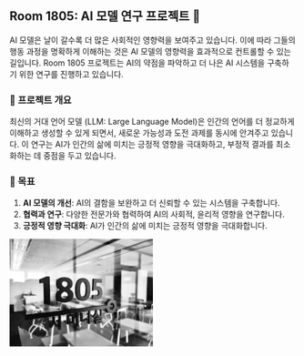 ## Room 1805: AI 모델 연구 프로젝트 💫

AI 모델은 날이 갈수록 더 많은 사회적인 영향력을 보여주고 있습니다. 이에 따라 그들의 행동 과정을 명확하게 이해하는 것은 AI 모델의 영향력을 효과적으로 컨트롤할 수 있는 길입니다. 
Room 1805 프로젝트는 AI의 약점을 파악하고 더 나은 AI 시스템을 구축하기 위한 연구를 진행하고 있습니다.

### 🧠 프로젝트 개요
최신의 거대 언어 모델 (LLM: Large Language Model)은 인간의 언어를 더 정교하게 이해하고 생성할 수 있게 되면서, 새로운 가능성과 도전 과제를 동시에 안겨주고 있습니다. 이 연구는 AI가 인간의 삶에 미치는 긍정적 영향을 극대화하고, 부정적 결과를 최소화하는 데 중점을 두고 있습니다.

### 🚀 목표
1. **AI 모델의 개선**: AI의 결함을 보완하고 더 신뢰할 수 있는 시스템을 구축합니다.
2. **협력과 연구**: 다양한 전문가와 협력하여 AI의 사회적, 윤리적 영향을 연구합니다.
3. **긍정적 영향 극대화**: AI가 인간의 삶에 미치는 긍정적 영향을 극대화합니다.


<img src="https://github.com/room1805/.github/blob/main/profile/room1802_v2.jpg" width=50%>





<!--

**Here are some ideas to get you started:**

🙋‍♀️ A short introduction - what is your organization all about?
🌈 Contribution guidelines - how can the community get involved?
👩‍💻 Useful resources - where can the community find your docs? Is there anything else the community should know?
🍿 Fun facts - what does your team eat for breakfast?
🧙 Remember, you can do mighty things with the power of [Markdown](https://docs.github.com/github/writing-on-github/getting-started-with-writing-and-formatting-on-github/basic-writing-and-formatting-syntax)
-->
